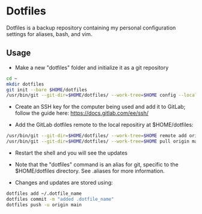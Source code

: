 # Dotfiles

Dotfiles is a backup repository containing my personal configuration settings
for aliases, bash, and vim.

## Usage

- Make a new "dotfiles" folder and initialize it as a git repository
```bash
cd ~
mkdir dotfiles
git init --bare $HOME/dotfiles
/usr/bin/git --git-dir=$HOME/dotfiles/ --work-tree=$HOME config --local status.showUntrackedFiles no
```
- Create an SSH key for the computer being used and add it to GitLab; follow
  the guide here: https://docs.gitlab.com/ee/ssh/
 
- Add the GitLab dotfiles remote to the local repositiry at $HOME/dotfiles:
```bash
/usr/bin/git --git-dir=$HOME/dotfiles/ --work-tree=$HOME remote add origin git@gitlab.com:michaelarn0ld/dotfiles.git
/usr/bin/git --git-dir=$HOME/dotfiles/ --work-tree=$HOME pull origin main
```

- Restart the shell and you will see the updates

- Note that the "dotfiles" command is an alias for git, specific to the $HOME/dotfiles directory.
  See .aliases for more information.

- Changes and updates are stored using:
```bash
dotfiles add ~/.dotfile_name
dotfiles commit -m "added .dotfile_name"
dotfiles push -u origin main 
```
